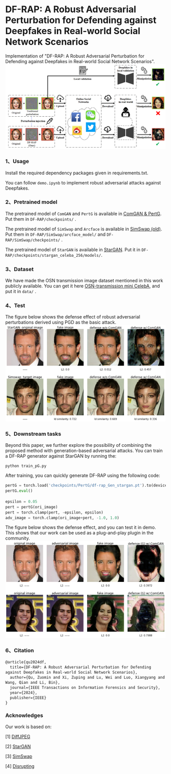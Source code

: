 # DF-RAP: A Robust Adversarial Perturbation for Defending against Deepfakes in Real-world Social Network Scenarios
Implementation of "DF-RAP: A Robust Adversarial Perturbation for Defending against Deepfakes in Real-world Social Network Scenarios".
<img src="images\Real-world Scenarios.png" alt="Real-world Scenarios" style="zoom:67%;" />

### 1、Usage
Install the required dependency packages given in requirements.txt.

You can follow `demo.ipynb` to implement robust adversarial attacks against Deepfakes.

### 2、Pretrained model 

The pretrained model of `ComGAN` and `PertG` is available in [ComGAN & PertG](https://drive.google.com/file/d/18opqlLzn5MCTboKkwcq58sSdkxKE3WOU/view?usp=drive_link). Put them in `DF-RAP/checkpoints/`  .

The pretrained model of `SimSwap` and `Arcface` is available in [SimSwap (old)](https://drive.google.com/drive/folders/1tGqLa87UogpMoDbzthsclIcL52-jHbk_?usp=drive_link). Put them in `DF-RAP/SimSwap/arcface_model/`  and  `DF-RAP/SimSwap/checkpoints/` .

The pretrained model of `StarGAN` is available in [StarGAN](https://www.dropbox.com/s/zdq6roqf63m0v5f/celeba-256x256-5attrs.zip?dl=0). Put it in `DF-RAP/checkpoints/stargan_celeba_256/models/`.


### 3、Dataset
We have made the OSN transmission image dataset mentioned in this work publicly available. You can get it here [OSN-transmission mini CelebA](https://github.com/ZOMIN28/OSN-transmission_mini_CelebA), and put it in `data/` .

### 4、Test
The figure below shows the defense effect of robust adversarial perturbations derived using PGD as the basic attack.
<img src="images\output.png" alt="output" style="zoom:67%;" />

### 5、Downstream tasks
Beyond this paper, we further explore the possibility of combining the proposed method with generation-based adversarial attacks. You can train a DF-RAP generator against StarGAN by running the:
```
python train_pG.py
```
After training, you can quickly generate DF-RAP using the following code:
```python
pertG = torch.load('checkpoints/PertG/df-rap_Gen_stargan.pt').to(device)
pertG.eval()

epsilon = 0.05
pert = pertG(ori_image)
pert = torch.clamp(pert, -epsilon, epsilon)
adv_image = torch.clamp(ori_image+pert, -1.0, 1.0)
```

The figure below shows the defense effect, and you can test it in demo. This shows that our work can be used as a plug-and-play plugin in the community.
<img src="images\output2.png" alt="output2" style="zoom:67%;" />

### 6、Citation

```
@article{qu2024df,
  title={DF-RAP: A Robust Adversarial Perturbation for Defending against Deepfakes in Real-world Social Network Scenarios},
  author={Qu, Zuomin and Xi, Zuping and Lu, Wei and Luo, Xiangyang and Wang, Qian and Li, Bin},
  journal={IEEE Transactions on Information Forensics and Security},
  year={2024},
  publisher={IEEE}
}
```

### Acknowledges

Our work is based on:

[1] [DiffJPEG](https://github.com/mlomnitz/DiffJPEG)

[2] [StarGAN](https://github.com/yunjey/stargan)

[3] [SimSwap](https://github.com/neuralchen/SimSwap)

[4] [Disrupting](https://github.com/natanielruiz/disrupting-deepfakes)
